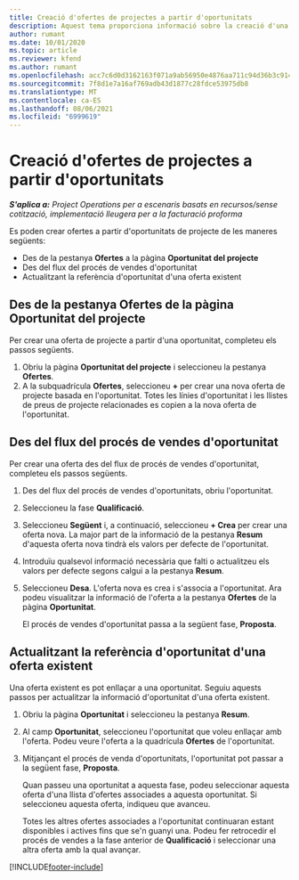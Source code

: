 ```yaml
---
title: Creació d'ofertes de projectes a partir d'oportunitats
description: Aquest tema proporciona informació sobre la creació d'una oferta de projecte des d'una oportunitat.
author: rumant
ms.date: 10/01/2020
ms.topic: article
ms.reviewer: kfend
ms.author: rumant
ms.openlocfilehash: acc7c6d0d3162163f071a9ab56950e4876aa711c94d36b3c9149cd46d76c57bd
ms.sourcegitcommit: 7f8d1e7a16af769adb43d1877c28fdce53975db8
ms.translationtype: MT
ms.contentlocale: ca-ES
ms.lasthandoff: 08/06/2021
ms.locfileid: "6999619"
---
```

# <a name="create-project-quotes-from-opportunities"></a>Creació d'ofertes de projectes a partir d'oportunitats

_**S'aplica a:** Project Operations per a escenaris basats en recursos/sense cotització, implementació lleugera per a la facturació proforma_

Es poden crear ofertes a partir d'oportunitats de projecte de les maneres següents:

- Des de la pestanya **Ofertes** a la pàgina **Oportunitat del projecte**
- Des del flux del procés de vendes d'oportunitat
- Actualitzant la referència d'oportunitat d'una oferta existent

## <a name="from-the-quotes-tab-of-the-project-opportunity-page"></a>Des de la pestanya Ofertes de la pàgina Oportunitat del projecte

Per crear una oferta de projecte a partir d'una oportunitat, completeu els passos següents.

1. Obriu la pàgina **Oportunitat del projecte** i seleccioneu la pestanya **Ofertes**. 
2. A la subquadrícula **Ofertes**, seleccioneu **+** per crear una nova oferta de projecte basada en l'oportunitat. Totes les línies d'oportunitat i les llistes de preus de projecte relacionades es copien a la nova oferta de l'oportunitat.

## <a name="from-the-opportunity-sales-process-flow"></a>Des del flux del procés de vendes d'oportunitat

Per crear una oferta des del flux de procés de vendes d'oportunitat, completeu els passos següents.

1. Des del flux del procés de vendes d'oportunitats, obriu l'oportunitat.
2. Seleccioneu la fase **Qualificació**. 
3. Seleccioneu **Següent** i, a continuació, seleccioneu **+ Crea** per crear una oferta nova. La major part de la informació de la pestanya **Resum** d'aquesta oferta nova tindrà els valors per defecte de l'oportunitat. 
4. Introduïu qualsevol informació necessària que falti o actualitzeu els valors per defecte segons calgui a la pestanya **Resum**.
5. Seleccioneu **Desa**. L'oferta nova es crea i s'associa a l'oportunitat. Ara podeu visualitzar la informació de l'oferta a la pestanya **Ofertes** de la pàgina **Oportunitat**. 

   El procés de vendes d'oportunitat passa a la següent fase, **Proposta**.


## <a name="by-updating-the-opportunity-reference-on-an-existing-quote"></a>Actualitzant la referència d'oportunitat d'una oferta existent

Una oferta existent es pot enllaçar a una oportunitat. Seguiu aquests passos per actualitzar la informació d'oportunitat d'una oferta existent.

1. Obriu la pàgina **Oportunitat** i seleccioneu la pestanya **Resum**.
2. Al camp **Oportunitat**, seleccioneu l'oportunitat que voleu enllaçar amb l'oferta. Podeu veure l'oferta a la quadrícula **Ofertes** de l'oportunitat. 
3. Mitjançant el procés de venda d'oportunitats, l'oportunitat pot passar a la següent fase, **Proposta**. 

   Quan passeu una oportunitat a aquesta fase, podeu seleccionar aquesta oferta d'una llista d'ofertes associades a aquesta oportunitat. Si seleccioneu aquesta oferta, indiqueu que avanceu.

   Totes les altres ofertes associades a l'oportunitat continuaran estant disponibles i actives fins que se'n guanyi una. Podeu fer retrocedir el procés de vendes a la fase anterior de **Qualificació** i seleccionar una altra oferta amb la qual avançar.


[!INCLUDE[footer-include](../includes/footer-banner.md)]